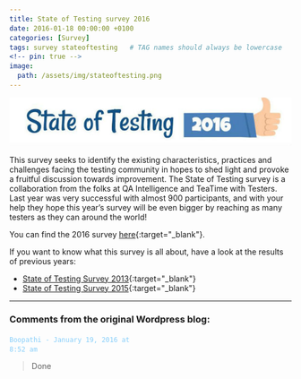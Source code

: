 ```yaml
---
title: State of Testing survey 2016
date: 2016-01-18 00:00:00 +0100
categories: [Survey]
tags: survey stateoftesting   # TAG names should always be lowercase
<!-- pin: true -->
image:
  path: /assets/img/stateoftesting.png
---
```


![State of Testing Survey 2016](/assets/img/state-of-testing-2016.jpg)

This survey seeks to identify the existing characteristics, practices and challenges facing the testing community in hopes to shed light and provoke a fruitful discussion towards improvement. The State of Testing survey  is a collaboration from the folks at QA Intelligence and TeaTime with Testers. Last year was very successful with almost 900 participants, and with your help they hope this year’s survey will be even bigger by reaching as many testers as they can around the world!

You can find the 2016 survey [here](https://www.practitest.com/state-of-testing/){:target="_blank"}.

If you want to know what this survey is all about, have a look at the results of previous years:

- [State of Testing Survey 2013](https://drive.google.com/file/d/0BwGkpxp3Pi7Cem9zRWtVSF9FVVE/edit?resourcekey=0-rgz2mxNSOXzmAkwOBqRQ9w){:target="_blank"}
- [State of Testing Survey 2015](https://www.practitest.com/assets/pdf/stot-2015.pdf){:target="_blank"}

---

### Comments from the original Wordpress blog:

<code style="color : lightskyblue">Boopathi - January 19, 2016 at 8:52 am</code><br>
> Done